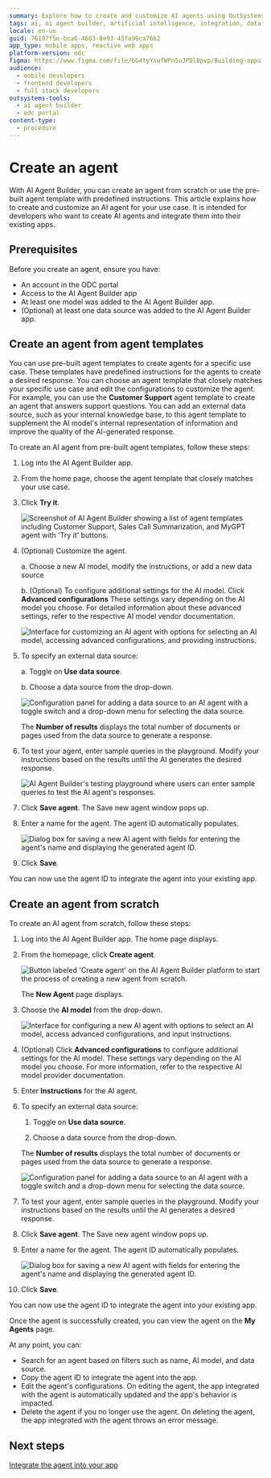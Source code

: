 ```yaml
---
summary: Explore how to create and customize AI agents using OutSystems Developer Cloud (ODC) and AI Agent Builder.
tags: ai, ai agent builder, artificial intelligence, integration, data source configuration
locale: en-us
guid: 76197f5e-bca6-4603-8e93-45fa96ca76b2
app_type: mobile apps, reactive web apps
platform-version: odc
figma: https://www.figma.com/file/6G4tyYswfWPn5uJPDlBpvp/Building-apps?type=design&node-id=5075%3A166&mode=design&t=FeG7qG63nCPS3Mxp-1
audience:
  - mobile developers
  - frontend developers
  - full stack developers
outsystems-tools:
  - ai agent builder
  - odc portal
content-type:
  - procedure
---
```


# Create an agent

With AI Agent Builder, you can create an agent from scratch or use the pre-built agent template with predefined instructions. This article explains how to create and customize an AI agent for your use case. It is intended for developers who want to create AI agents and integrate them into their existing apps.

## Prerequisites

Before you create an agent, ensure you have:

* An account in the ODC portal
* Access to the AI Agent Builder app
* At least one model was added to the AI Agent Builder app.
* (Optional) at least one data source was added to the AI Agent Builder app.

## Create an agent from agent templates

You can use pre-built agent templates to create agents for a specific use case. These templates have predefined instructions for the agents to create a desired response. You can choose an agent template that closely matches your specific use case and edit the configurations to customize the agent. For example, you can use the **Customer Support** agent template to create an agent that answers support questions. You can add an external data source, such as your internal knowledge base, to this agent template to supplement the AI model's internal representation of information and improve the quality of the AI-generated response.

To create an AI agent from pre-built agent templates, follow these steps:

1. Log into the AI Agent Builder app.

1. From the home page, choose the agent template that closely matches your use case.

1. Click **Try it**.

    ![Screenshot of AI Agent Builder showing a list of agent templates including Customer Support, Sales Call Summarization, and MyGPT agent with 'Try it' buttons.](images/agent-template-list-ai.png "Agent Template Selection")

1. (Optional) Customize the agent.

    a. Choose a new AI model, modify the instructions, or add a new data source

    b. (Optional) To configure additional settings for the AI model. Click **Advanced configurations**  These settings vary depending on the AI model you choose. For detailed information about these advanced settings, refer to the respective AI model vendor documentation.

    ![Interface for customizing an AI agent with options for selecting an AI model, accessing advanced configurations, and providing instructions.](images/customize-agent-ai.png "Customize Agent Interface")

1. To specify an external data source:

    a. Toggle on **Use data source**.

    b. Choose a data source from the drop-down.

    ![Configuration panel for adding a data source to an AI agent with a toggle switch and a drop-down menu for selecting the data source.](images/config-data-source-ai.png "Data Source Configuration")

    The **Number of results** displays the total number of documents or pages used from the data source to generate a response.

1. To test your agent, enter sample queries in the playground. Modify your instructions based on the results until the AI generates the desired response.

    ![AI Agent Builder's testing playground where users can enter sample queries to test the AI agent's responses.](images/test-agent-playground-ai.png "Agent Testing Playground")

1. Click **Save agent**. The Save new agent window pops up.

1. Enter a name for the agent. The agent ID automatically populates.

    ![Dialog box for saving a new AI agent with fields for entering the agent's name and displaying the generated agent ID.](images/save-agent-id-ai.png "Save New Agent Dialog")

1. Click **Save**.

You can now use the agent ID to integrate the agent into your existing app.

## Create an agent from scratch

To create an AI agent from scratch, follow these steps:

1. Log into the AI Agent Builder app.
The home page displays.

1. From the homepage, click **Create agent**.

    ![Button labeled 'Create agent' on the AI Agent Builder platform to start the process of creating a new agent from scratch.](images/create-agent-ai.png "Create New Agent Button")

    The **New Agent** page displays.

1. Choose the **AI model** from the drop-down.

    ![Interface for configuring a new AI agent with options to select an AI model, access advanced configurations, and input instructions.](images/config-new-agent-ai.png "New Agent Configuration Interface")

1. (Optional) Click **Advanced configurations** to configure additional settings for the AI model. These settings vary depending on the AI model you choose. For more information, refer to the respective AI model provider documentation.

1. Enter **Instructions** for the AI agent.

1. To specify an external data source:

    1. Toggle on **Use data source**.

    1. Choose a data source from the drop-down.

    The **Number of results** displays the total number of documents or pages used from the data source to generate a response.

    ![Configuration panel for adding a data source to an AI agent with a toggle switch and a drop-down menu for selecting the data source.](images/number-of-results-ai.png "Data Source Configuration")

1. To test your agent, enter sample queries in the playground. Modify your instructions based on the results until the AI generates a desired response.

1. Click **Save agent**. The Save new agent window pops up.

1. Enter a name for the agent. The agent ID automatically populates.

    ![Dialog box for saving a new AI agent with fields for entering the agent's name and displaying the generated agent ID.](images/save-agent-id-ai.png "Save New Agent Dialog")

1. Click **Save**.

You can now use the agent ID to integrate the agent into your existing app.

Once the agent is successfully created, you can view the agent on the **My Agents** page.

At any point, you can:

* Search for an agent based on filters such as name, AI model, and data source.
* Copy the agent ID to integrate the agent into the app.
* Edit the agent's configurations. On editing the agent, the app integrated with the agent is automatically updated and the app's behavior is impacted.
* Delete the agent if you no longer use the agent. On deleting the agent, the app integrated with the agent throws an error message.

## Next steps

[Integrate the agent into your app](integrate-agent.md)
